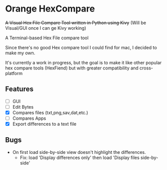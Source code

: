 # Orange HexCompare
~~A Visual Hex File Compare Tool written in Python using Kivy~~
(Will be Visual/GUI once I can ge Kivy working)

A Terminal-based Hex File compare tool

Since there's no good Hex compare tool I could find for mac, I decided to make my own.

It's currently a work in progress, but the goal is to make it like other popular hex compare tools (HexFiend) but with
greater compatibility and cross-platform

## Features

- [ ] GUI
- [ ] Edit Bytes
- [X] Compares files (txt,png,sav,dat,etc.)
- [ ] Compares Apps
- [X] Export differences to a text file

## Bugs

* On first load side-by-side view doesn't highlight the differences.
  * Fix: load 'Display differences only' then load 'Display files side-by-side'
